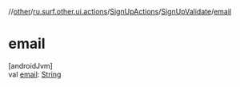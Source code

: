 //[other](../../../../index.md)/[ru.surf.other.ui.actions](../../index.md)/[SignUpActions](../index.md)/[SignUpValidate](index.md)/[email](email.md)

# email

[androidJvm]\
val [email](email.md): [String](https://kotlinlang.org/api/latest/jvm/stdlib/kotlin/-string/index.html)
